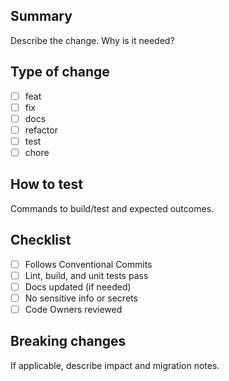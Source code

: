 ## Summary

Describe the change. Why is it needed?

## Type of change

- [ ] feat
- [ ] fix
- [ ] docs
- [ ] refactor
- [ ] test
- [ ] chore

## How to test

Commands to build/test and expected outcomes.

## Checklist

- [ ] Follows Conventional Commits
- [ ] Lint, build, and unit tests pass
- [ ] Docs updated (if needed)
- [ ] No sensitive info or secrets
- [ ] Code Owners reviewed

## Breaking changes

If applicable, describe impact and migration notes.

